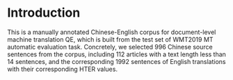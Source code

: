 # Introduction

This is a manually annotated Chinese-English corpus for document-level machine translation QE, which is built from the test set of WMT2019 MT automatic evaluation task. Concretely, we selected 996 Chinese source sentences from the corpus, including 112 articles with a text length less than 14 sentences, and the corresponding 1992 sentences of English translations with their corresponding HTER values.
